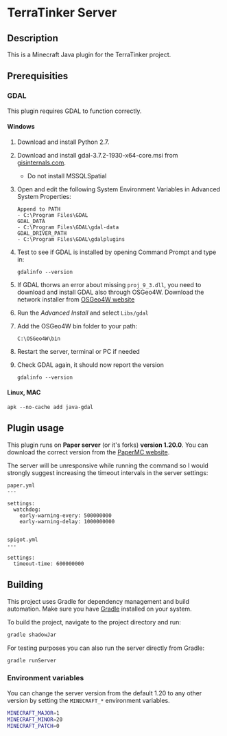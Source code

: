 # TerraTinker Server

## Description

This is a Minecraft Java plugin for the TerraTinker project.

## Prerequisities

### GDAL

This plugin requires GDAL to function correctly.

#### Windows

1. Download and install Python 2.7.
2. Download and install gdal-3.7.2-1930-x64-core.msi from [gisinternals.com](https://www.gisinternals.com/query.html?content=filelist&file=release-1930-x64-gdal-3-7-2-mapserver-8-0-1.zip).
    - Do not install MSSQLSpatial
3. Open and edit the following System Environment Variables in Advanced System Properties:

    ```
    Append to PATH
    - C:\Program Files\GDAL
    GDAL_DATA
    - C:\Program Files\GDAL\gdal-data
    GDAL_DRIVER_PATH
    - C:\Program Files\GDAL\gdalplugins
    ```

4. Test to see if GDAL is installed by opening Command Prompt and type in:

    ```
    gdalinfo --version
    ```

5. If GDAL thorws an error about missing `proj_9_3.dll`, you need to download and install GDAL also through OSGeo4W. Download the network installer from [OSGeo4W website](https://trac.osgeo.org/osgeo4w/)

6. Run the _Advanced Install_ and select `Libs/gdal`

7. Add the OSGeo4W bin folder to your path:

    ```
    C:\OSGeo4W\bin
    ```

8. Restart the server, terminal or PC if needed

9. Check GDAL again, it should now report the version
    ```
    gdalinfo --version
    ```

#### Linux, MAC

`apk --no-cache add java-gdal`

## Plugin usage

This plugin runs on **Paper server** (or it's forks) **version 1.20.0**. You can download the correct version from the [PaperMC website](https://papermc.io/).

The server will be unresponsive while running the command so I would strongly suggest increasing the timeout intervals in the server settings:

```
paper.yml
---

settings:
  watchdog:
    early-warning-every: 500000000
    early-warning-delay: 1000000000


spigot.yml
---

settings:
  timeout-time: 600000000
```

## Building

This project uses Gradle for dependency management and build automation. Make sure you have [Gradle](https://gradle.org/install/) installed on your system.

To build the project, navigate to the project directory and run:

```bash
gradle shadowJar
```

For testing purposes you can also run the server directly from Gradle:

```bash
gradle runServer
```

### Environment variables

You can change the server version from the default 1.20 to any other version by setting the `MINECRAFT_*` environment variables.

```bash
MINECRAFT_MAJOR=1
MINECRAFT_MINOR=20
MINECRAFT_PATCH=0
```